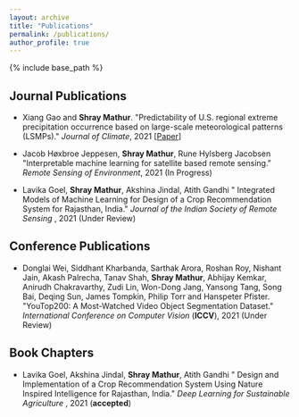 ```yaml
---
layout: archive
title: "Publications"
permalink: /publications/
author_profile: true
---
```



{% include base_path %}

<!--
{% for post in site.publications reversed %}
  {% include archive-single.html %}
{% endfor %}
-->

## Journal Publications

* Xiang Gao and **Shray Mathur**. "Predictability of U.S. regional extreme precipitation occurrence based on large-scale meteorological patterns (LSMPs)."
*Journal of Climate*, 2021 [[Paper](https://doi.org/10.1175/JCLI-D-21-0137.1)]

* Jacob Høxbroe Jeppesen, **Shray Mathur**, Rune Hylsberg Jacobsen
"Interpretable machine learning for satellite based remote sensing."
*Remote Sensing of Environment*, 2021 (In Progress)

* Lavika Goel, **Shray Mathur**, Akshina Jindal, Atith Gandhi
"	Integrated Models of Machine Learning for Design of a Crop Recommendation System for Rajasthan, India." *Journal of the Indian Society of Remote Sensing* , 2021 (Under Review)

## Conference Publications
* Donglai Wei, Siddhant Kharbanda, Sarthak Arora, Roshan Roy, Nishant Jain, Akash Palrecha, Tanav Shah, **Shray Mathur**, Abhijay Kemkar, Anirudh Chakravarthy, Zudi Lin, Won-Dong Jang, Yansong Tang, Song Bai, Deqing Sun, James Tompkin, Philip Torr and Hanspeter Pfister. "YouTop200: A Most-Watched Video Object Segmentation Dataset."
*International Conference on Computer Vision* (**ICCV**), 2021 (Under Review)


## Book Chapters
* Lavika Goel, Akshina Jindal, **Shray Mathur**, Atith Gandhi
"	Design and Implementation of a Crop Recommendation System Using Nature Inspired Intelligence for Rajasthan, India." *Deep Learning for Sustainable Agriculture* , 2021 (**accepted**)
